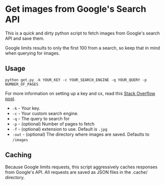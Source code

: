 # Get images from Google's Search API

This is a quick and dirty python script to fetch images from Google's search API and save them.

Google limits results to only the first 100 from a search, so keep that in mind when querying for images.

## Usage

```
python get.py -k YOUR_KEY -c YOUR_SEARCH_ENGINE -q YOUR_QUERY -p NUMBER_OF_PAGES
```

For more information on setting up a key and cx, read this [Stack Overflow post](https://stackoverflow.com/questions/34035422/google-image-search-says-api-no-longer-available).

* `-k` - Your key.
* `-c` - Your custom search engine.
* `-q` - The query to search for
* `-p` - (optional) Number of pages to fetch
* `-f` - (optional) extension to use. Default is `.jpg`
* `-out` - (optional) The directory where images are saved. Defaults to `/images`

## Caching

Because Google limits requests, this script aggressively caches responses from Google's API. All requests are saved as JSON files in the .cache/ directory.
